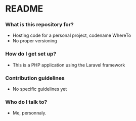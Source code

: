 # README #

### What is this repository for? ###

* Hosting code for a personal project, codename WhereTo
* No proper versioning

### How do I get set up? ###

* This is a PHP application using the Laravel framework

### Contribution guidelines ###

* No specific guidelines yet

### Who do I talk to? ###

* Me, personnaly.